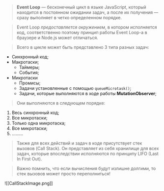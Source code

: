 > **Event Loop** — бесконечный цикл в языке JavaScript, который находится в постоянном ожидании задач, а после их получения — сразу выполняет в четко определенном порядке. 

> Event Loop *предоставляется окружением*, в котором исполняется код, соответственно поэтому принцип работы Event Loop-а в браузере и Node.js может отличаться. 

> Всего в цикле может быть представлено 3 типа разных задач:

- Синхронный код;
- Макротаски; 
	- Таймеры;
	- События;
- Микротаски 
	- Промисы; 
	- Задачи установленные с помощью ```queueMicrotask()```;
	- Задачи, которые выполняются в ходе работы **MutationObserver**;

> Они выполняются в следующем порядке:

1) Весь синхронный код;
2) Все микротаски;
3) Только одна микротаска;
4) Все микротаски;
5) .........

> Также для всех действий и задач в коде присутствует стек вызовов (Call Stack). Он представляет из себя хранилище для всех задач, которые впоследствии исполняются по принципу LIFO (Last In First Out).

> Важно помнить, что если вычисления будут излишне долгими, то стек вызовов может просто переполниться!

![[CallStackImage.png]]